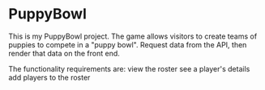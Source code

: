 # PuppyBowl
This is my PuppyBowl project.
The game allows visitors to create teams of puppies to compete in a "puppy bowl".
Request data from the API, then render that data on the front end.

The functionality requirements are:
view the roster
see a player's details
add players to the roster
